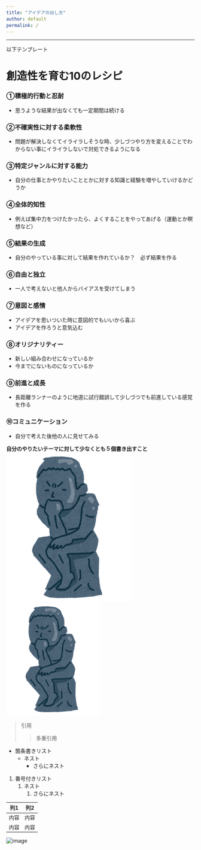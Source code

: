 ```yaml
---
title: "アイデアの出し方"
author: default
permalink: /
---
```







---

以下テンプレート

# 創造性を育む10のレシピ
### ①積極的行動と忍耐
- 思うような結果が出なくても一定期間は続ける
### ②不確実性に対する柔軟性
- 問題が解決しなくてイライラしそうな時、少しづつやり方を変えることでわからない事にイライラしないで対処できるようになる
### ③特定ジャンルに対する能力
- 自分の仕事とかやりたいこととかに対する知識と経験を増やしていけるかどうか
### ④全体的知性
- 例えば集中力をつけたかったら、よくすることをやってあげる（運動とか瞑想など）
### ⑤結果の生成
- 自分のやっている事に対して結果を作れているか？　必ず結果を作る
### ⑥自由と独立
- 一人で考えないと他人からバイアスを受けてしまう
### ⑦意図と感情
- アイデアを思いついた時に意図的でもいいから喜ぶ
- アイデアを作ろうと意気込む
### ⑧オリジナリティー
- 新しい組み合わせになっているか
- 今までにないものになっているか
### ⑨前進と成長
- 長距離ランナーのように地道に試行錯誤して少しづつでも前進している感覚を作る
### ⑩コミュニケーション
- 自分で考えた後他の人に見せてみる



**自分のやりたいテーマに対して少なくとも５個書き出すこと**
![image](https://github.com/Ryoma0322/GHPages_WebSite/blob/main/assets/images/kangaeruhito.png)
<img src="https://github.com/Ryoma0322/GHPages_WebSite/blob/main/assets/images/kangaeruhito.png" width="50%" height="50%">

> 引用
>> 多重引用


- 箇条書きリスト
  - ネスト
    - さらにネスト


1. 番号付きリスト
   1. ネスト
      1. さらにネスト


| 列1  | 列2  |
|-----|-----|
| 内容  | 内容  |
| 内容  | 内容  |

![image](/GHPages_WebSite/assets/images/logo-150.png)
